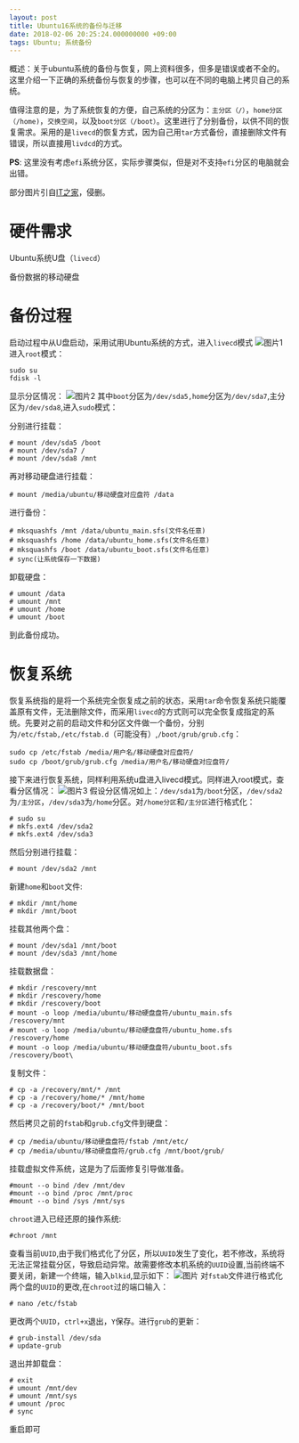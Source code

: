 ```yaml
---
layout: post
title: Ubuntu16系统的备份与迁移
date: 2018-02-06 20:25:24.000000000 +09:00
tags: Ubuntu; 系统备份
---
```

概述：关于ubuntu系统的备份与恢复，网上资料很多，但多是错误或者不全的。这里介绍一下正确的系统备份与恢复的步骤，也可以在不同的电脑上拷贝自己的系统。

值得注意的是，为了系统恢复的方便，自己系统的分区为：`主分区（/）`，`home分区（/home)`，`交换空间`，以及`boot分区（/boot）`。这里进行了分别备份，以供不同的恢复需求。采用的是`livecd`的恢复方式，因为自己用`tar`方式备份，直接删除文件有错误，所以直接用`livdcd`的方式。

**PS**: 这里没有考虑`efi`系统分区，实际步骤类似，但是对不支持`efi`分区的电脑就会出错。

部分图片引自[IT之家][address_IT之家]，侵删。

# 硬件需求
Ubuntu系统U盘（`livecd`）

备份数据的移动硬盘

# 备份过程
启动过程中从U盘启动，采用试用Ubuntu系统的方式，进入`livecd`模式
![图片1][图片1]
进入`root`模式：
```
sudo su
fdisk -l
```
显示分区情况：
![图片2][图片2]
其中`boot`分区为`/dev/sda5,home`分区为`/dev/sda7`,主分区为`/dev/sda8`,进入`sudo`模式：

分别进行挂载：
```
# mount /dev/sda5 /boot
# mount /dev/sda7 /
# mount /dev/sda8 /mnt
```
再对移动硬盘进行挂载：
```
# mount /media/ubuntu/移动硬盘对应盘符 /data
```
进行备份：
```
# mksquashfs /mnt /data/ubuntu_main.sfs(文件名任意)
# mksquashfs /home /data/ubuntu_home.sfs(文件名任意)
# mksquashfs /boot /data/ubuntu_boot.sfs(文件名任意)
# sync(让系统保存一下数据)
```
卸载硬盘：
```
# umount /data
# umount /mnt
# umount /home
# umount /boot
```
到此备份成功。

# 恢复系统
恢复系统指的是将一个系统完全恢复成之前的状态，采用`tar`命令恢复系统只能覆盖原有文件，无法删除文件，而采用`livecd`的方式则可以完全恢复成指定的系统。先要对之前的启动文件和分区文件做一个备份，分别为`/etc/fstab,/etc/fstab.d`（可能没有）,`/boot/grub/grub.cfg`：
```
sudo cp /etc/fstab /media/用户名/移动硬盘对应盘符/
sudo cp /boot/grub/grub.cfg /media/用户名/移动硬盘对应盘符/
```
接下来进行恢复系统，同样利用系统u盘进入livecd模式。同样进入root模式，查看分区情况：
![图片3][图片3]
假设分区情况如上：`/dev/sda1`为`/boot`分区，`/dev/sda2`为`/主分区`，`/dev/sda3`为`/home`分区。对`/home分区`和`/主分区`进行格式化：
```
# sudo su
# mkfs.ext4 /dev/sda2
# mkfs.ext4 /dev/sda3
```
然后分别进行挂载：
```
# mount /dev/sda2 /mnt
```
新建`home`和`boot`文件:
```
# mkdir /mnt/home
# mkdir /mnt/boot
```
挂载其他两个盘：
```
# mount /dev/sda1 /mnt/boot
# mount /dev/sda3 /mnt/home
```
挂载数据盘：
```
# mkdir /rescovery/mnt
# mkdir /rescovery/home
# mkdir /rescovery/boot
# mount -o loop /media/ubuntu/移动硬盘盘符/ubuntu_main.sfs /rescovery/mnt
# mount -o loop /media/ubuntu/移动硬盘盘符/ubuntu_home.sfs /rescovery/home
# mount -o loop /media/ubuntu/移动硬盘盘符/ubuntu_boot.sfs /rescovery/boot\
```
复制文件：
```
# cp -a /recovery/mnt/* /mnt
# cp -a /recovery/home/* /mnt/home
# cp -a /recovery/boot/* /mnt/boot
```
然后拷贝之前的`fstab`和`grub.cfg`文件到硬盘：
```
# cp /media/ubuntu/移动硬盘盘符/fstab /mnt/etc/
# cp /media/ubuntu/移动硬盘盘符/grub.cfg /mnt/boot/grub/
```
挂载虚拟文件系统，这是为了后面修复引导做准备。
```
#mount --o bind /dev /mnt/dev
#mount --o bind /proc /mnt/proc
#mount --o bind /sys /mnt/sys
```
`chroot`进入已经还原的操作系统:
```
#chroot /mnt
```
查看当前`UUID`,由于我们格式化了分区，所以`UUID`发生了变化，若不修改，系统将无法正常挂载分区，导致启动异常。故需要修改本机系统的`UUID`设置,当前终端不要关闭，新建一个终端，输入`blkid`,显示如下：
![图片][图片4]
对`fstab`文件进行格式化两个盘的`UUID`的更改,在`chroot`过的端口输入：
```
# nano /etc/fstab
```
更改两个`UUID`，`ctrl+x`退出，`Y`保存。进行`grub`的更新：
```
# grub-install /dev/sda
# update-grub
```
退出并卸载盘：
```
# exit
# umount /mnt/dev
# umount /mnt/sys
# umount /proc
# sync
```
重启即可





[address_IT之家]: https://www.ithome.com/
[图片1]: https://github.com/ZhengWG/Imgs_blog/raw/master/Ubuntu16%E7%B3%BB%E7%BB%9F%E7%9A%84%E5%A4%87%E4%BB%BD%E4%B8%8E%E8%BF%81%E7%A7%BB/1.jpg
[图片2]: https://github.com/ZhengWG/Imgs_blog/raw/master/Ubuntu16%E7%B3%BB%E7%BB%9F%E7%9A%84%E5%A4%87%E4%BB%BD%E4%B8%8E%E8%BF%81%E7%A7%BB/2.png
[图片3]: https://github.com/ZhengWG/Imgs_blog/raw/master/Ubuntu16%E7%B3%BB%E7%BB%9F%E7%9A%84%E5%A4%87%E4%BB%BD%E4%B8%8E%E8%BF%81%E7%A7%BB/3.jpg
[图片4]: https://github.com/ZhengWG/Imgs_blog/raw/master/Ubuntu16%E7%B3%BB%E7%BB%9F%E7%9A%84%E5%A4%87%E4%BB%BD%E4%B8%8E%E8%BF%81%E7%A7%BB/4.jpg
